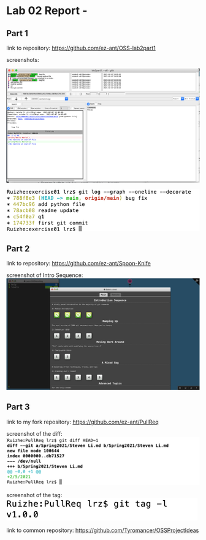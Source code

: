 # Lab 02 Report - 


## Part 1

link to repository: https://github.com/ez-ant/OSS-lab2part1

screenshots: 

![gitk](gitk.jpg)  

![git_graph](git_graph.jpg)  

## Part 2

link to repository: https://github.com/ez-ant/Spoon-Knife

screenshot of Intro Sequence: 
![intro_sequence](intro_sequence.jpg)

## Part 3

link to my fork repository: https://github.com/ez-ant/PullReq

screenshot of the diff: 
![git_diff](git_diff.jpg)

screenshot of the tag: 
![tag](tag.jpg)

link to common repository: https://github.com/Tyromancer/OSSProjectIdeas
